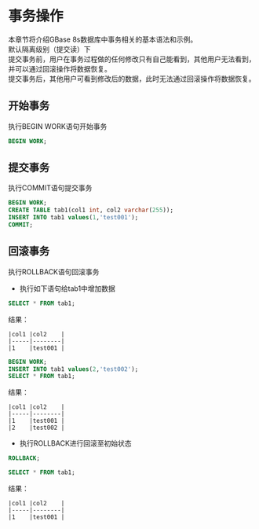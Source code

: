 # 事务操作  
本章节将介绍GBase 8s数据库中事务相关的基本语法和示例。  
默认隔离级别（提交读）下  
提交事务前，用户在事务过程做的任何修改只有自己能看到，其他用户无法看到，并可以通过回滚操作将数据恢复。  
提交事务后，其他用户可看到修改后的数据，此时无法通过回滚操作将数据恢复。  

## 开始事务    
执行BEGIN WORK语句开始事务    
```sql  
BEGIN WORK;
```

## 提交事务  
执行COMMIT语句提交事务  
```sql  
BEGIN WORK;
CREATE TABLE tab1(col1 int, col2 varchar(255));
INSERT INTO tab1 values(1,'test001');
COMMIT;
```

## 回滚事务  
执行ROLLBACK语句回滚事务  

- 执行如下语句给tab1中增加数据  

```sql  
SELECT * FROM tab1;
```

结果：  
```text
|col1 |col2    |
|-----|--------|
|1    |test001 |
```

```sql
BEGIN WORK;
INSERT INTO tab1 values(2,'test002');
SELECT * FROM tab1;
```

结果：  
```text
|col1 |col2    |
|-----|--------|
|1    |test001 |
|2    |test002 |
```

- 执行ROLLBACK进行回滚至初始状态  

```sql  
ROLLBACK;

SELECT * FROM tab1;
```

结果：  
```text
|col1 |col2    |
|-----|--------|
|1    |test001 |
```
